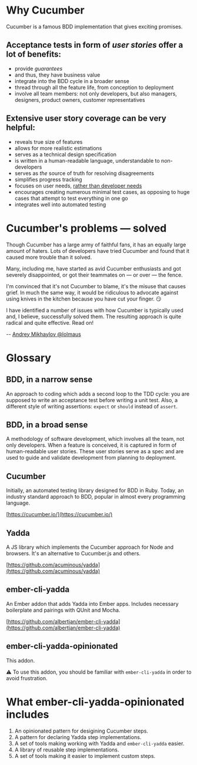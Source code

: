 # Why Cucumber

Cucumber is a famous BDD implementation that gives exciting promises.



## Acceptance tests in form of <em>user stories</em> offer a lot of benefits:

* provide <em>guarantees</em>
* and thus, they have business value
* integrate into the BDD cycle in a broader sense
* thread through all the feature life, from conception to deployment
* involve all team members: not only developers, but also managers, designers, product owners, customer representatives



## Extensive user story coverage can be very helpful:

* reveals true size of features
* allows for more realistic estimations
* serves as a technical design specification
* is written in a human-readable language, understandable to non-developers
* serves as <em>the</em> source of truth for resolving disagreements
* simplifies progress tracking
* focuses on user needs, [rather than developer needs](https://www.goodreads.com/book/show/44098.The_Inmates_Are_Running_the_Asylum)
* encourages creating numerous minimal test cases, as opposing to huge cases that attempt to test everything in one go
* integrates well into automated testing



# Cucumber's problems — solved

Though Cucumber has a large army of faithful fans, it has an equally large amount of haters. Lots of developers have tried Cucumber and found that it caused more trouble than it solved.

Many, including me, have started as avid Cucumber enthusiasts and got severely disappointed, or got their teammates on — or over — the fence.

I'm convinced that it's not Cucumber to blame, it's the misuse that causes grief. In much the same way, it would be ridiculous to advocate against using knives in the kitchen because you have cut your finger. 😏

I have identified a number of issues with how Cucumber is typically used and, I believe, successfully solved them. The resulting approach is quite radical and quite effective. Read on!

-- [Andrey Mikhaylov @lolmaus](https://github.com/lolmaus)



# Glossary


## BDD, in a narrow sense

An approach to coding which adds a second loop to the TDD cycle: you are supposed to write an acceptance test before writing a unit test. Also, a different style of writing assertions: `expect` or `should` instead of `assert`.



## BDD, in a broad sense


A methodology of software development, which involves all the team, not only developers. When a feature is conceived, it is captured in form of human-readable user stories. These user stories serve as a spec and are used to guide and validate development from planning to deployment.


## Cucumber

Initially, an automated testing library designed for BDD in Ruby. Today, an industry standard approach to BDD, popular in almost every programming language.

[https://cucumber.io/](https://cucumber.io/)



## Yadda

A JS library which implements the Cucumber approach for Node and browsers. It's an alternative to Cucumber.js and others.

[https://github.com/acuminous/yadda](https://github.com/acuminous/yadda)



## ember-cli-yadda

An Ember addon that adds Yadda into Ember apps. Includes necessary boilerplate and pairings with QUnit and Mocha.

[https://github.com/albertjan/ember-cli-yadda](https://github.com/albertjan/ember-cli-yadda)



## ember-cli-yadda-opinionated

This addon.

⚠ To use this addon, you should be familiar with `ember-cli-yadda` in order to avoid frustration.



# What ember-cli-yadda-opinionated includes

1. An opinionated pattern for desigining Cucumber steps.
2. A pattern for declaring Yadda step implementations.
3. A set of tools making working with Yadda and `ember-cli-yadda` easier.
4. A library of reusable step implementations.
5. A set of tools making it easier to implement custom steps.
